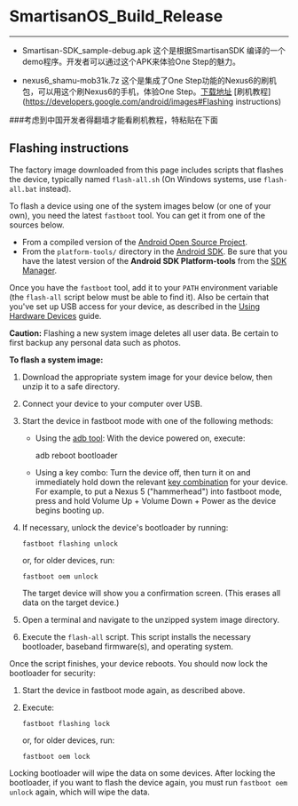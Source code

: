 # SmartisanOS_Build_Release

----

* Smartisan-SDK_sample-debug.apk 这个是根据SmartisanSDK 编译的一个demo程序。开发者可以通过这个APK来体验One Step的魅力。

* nexus6_shamu-mob31k.7z 这个是集成了One Step功能的Nexus6的刷机包，可以用这个刷Nexus6的手机，体验One Step。[下载地址](http://dl2.smartisan.cn/shuaji/other_phone/opensource/nexus6_shamu-mob31k.7z) [刷机教程](https://developers.google.com/android/images#Flashing instructions)


###考虑到中国开发者得翻墙才能看刷机教程，特粘贴在下面
<h2 id="instructions">Flashing instructions</h2>
<p>The factory image downloaded from this page includes scripts that flashes the
device, typically named <code>flash-all.sh</code> (On Windows systems, use <code>flash-all.bat</code>
instead).</p>
<p>To flash a device using one of the system images below (or one of your own), you
need the latest <code>fastboot</code> tool. You can get it from one of the sources below.</p>
<ul>
<li>From a compiled version of the
  <a href="https://source.android.com/">Android Open Source Project</a>.</li>
<li>From the <code>platform-tools/</code> directory in the
  <a href="https://developer.android.com/sdk">Android SDK</a>. Be sure that you have the
  latest version of the <strong>Android SDK Platform-tools</strong> from the
  <a href="http://developer.android.com/tools/help/sdk-manager.html">SDK Manager</a>.</li>
</ul>
<p>Once you have the <code>fastboot</code> tool, add it to your <code>PATH</code> environment variable
(the <code>flash-all</code> script below must be able to find it). Also be certain that
you've set up USB access for your device, as described in the
<a href="http://developer.android.com/tools/device.html">Using Hardware Devices</a> guide.</p>
<aside class="caution"><strong>Caution:</strong><span> Flashing a new system image deletes all user data. Be certain to first
backup any personal data such as photos.</span></aside>
<p><strong>To flash a system image:</strong></p>
<ol>
<li>
<p>Download the appropriate system image for your device below, then unzip it
   to a safe directory.</p>
</li>
<li>
<p>Connect your device to your computer over USB.</p>
</li>
<li>
<p>Start the device in fastboot mode with one of the following methods:</p>
<ul>
<li>
<p>Using the <a href="http://developer.android.com/tools/help/adb.html">adb tool</a>:
  With the device powered on, execute:</p>
<p>adb reboot bootloader</p>
</li>
<li>
<p>Using a key combo: Turn the device off, then turn it on and immediately
  hold down the relevant
  <a href="https://source.android.com/source/building-devices.html#booting-into-fastboot-mode">key combination</a>
  for your device. For example, to put a Nexus 5 ("hammerhead") into
  fastboot mode, press and hold Volume Up + Volume Down + Power as the
  device begins booting up.</p>
</li>
</ul>
</li>
<li>
<p>If necessary, unlock the device's bootloader by running:</p>
<pre class="prettyprint notranslate" translate="no"><code>fastboot flashing unlock
</code></pre>
<p>or, for older devices, run:</p>
<pre class="prettyprint notranslate" translate="no"><code>fastboot oem unlock
</code></pre>
<p>The target device will show you a confirmation screen. (This erases all data
on the target device.)</p>
</li>
<li>
<p>Open a terminal and navigate to the unzipped system image directory.</p>
</li>
<li>
<p>Execute the <code>flash-all</code> script. This script installs the necessary
   bootloader, baseband firmware(s), and operating system.</p>
</li>
</ol>
<p>Once the script finishes, your device reboots. You should now lock the
bootloader for security:</p>
<ol>
<li>
<p>Start the device in fastboot mode again, as described above.</p>
</li>
<li>
<p>Execute:</p>
<pre class="prettyprint notranslate" translate="no"><code>fastboot flashing lock
</code></pre>
<p>or, for older devices, run:</p>
<pre class="prettyprint notranslate" translate="no"><code>fastboot oem lock
</code></pre>
</li>
</ol>
<p>Locking bootloader will wipe the data on some devices. After locking the
bootloader, if you want to flash the device again, you must run <code>fastboot oem
unlock</code> again, which will wipe the data.</p>
